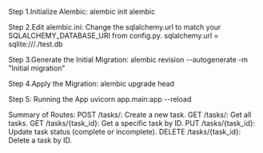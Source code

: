 Step 1.Initialize Alembic:
alembic init alembic

Step 2.Edit alembic.ini:
Change the sqlalchemy.url to match your SQLALCHEMY_DATABASE_URI from config.py.
sqlalchemy.url = sqlite:///./test.db

Step 3.Generate the Initial Migration:
alembic revision --autogenerate -m "Initial migration"

Step 4.Apply the Migration:
alembic upgrade head

Step 5: Running the App
uvicorn app.main:app --reload


Summary of Routes:
POST /tasks/: Create a new task.
GET /tasks/: Get all tasks.
GET /tasks/{task_id}: Get a specific task by ID.
PUT /tasks/{task_id}: Update task status (complete or incomplete).
DELETE /tasks/{task_id}: Delete a task by ID.